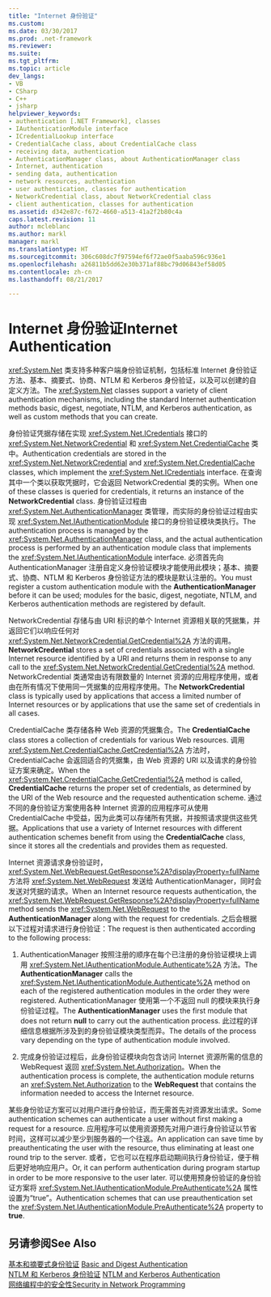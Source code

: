 ```yaml
---
title: "Internet 身份验证"
ms.custom: 
ms.date: 03/30/2017
ms.prod: .net-framework
ms.reviewer: 
ms.suite: 
ms.tgt_pltfrm: 
ms.topic: article
dev_langs:
- VB
- CSharp
- C++
- jsharp
helpviewer_keywords:
- authentication [.NET Framework], classes
- IAuthenticationModule interface
- ICredentialLookup interface
- CredentialCache class, about CredentialCache class
- receiving data, authentication
- AuthenticationManager class, about AuthenticationManager class
- Internet, authentication
- sending data, authentication
- network resources, authentication
- user authentication, classes for authentication
- NetworkCredential class, about NetworkCredential class
- client authentication, classes for authentication
ms.assetid: d342e87c-f672-4660-a513-41a2f2b80c4a
caps.latest.revision: 11
author: mcleblanc
ms.author: markl
manager: markl
ms.translationtype: HT
ms.sourcegitcommit: 306c608dc7f97594ef6f72ae0f5aaba596c936e1
ms.openlocfilehash: a26811b5dd62e30b371af88bc79d06843ef58d05
ms.contentlocale: zh-cn
ms.lasthandoff: 08/21/2017

---
```

# <a name="internet-authentication"></a><span data-ttu-id="98a41-102">Internet 身份验证</span><span class="sxs-lookup"><span data-stu-id="98a41-102">Internet Authentication</span></span>
<span data-ttu-id="98a41-103"><xref:System.Net> 类支持多种客户端身份验证机制，包括标准 Internet 身份验证方法、基本、摘要式、协商、NTLM 和 Kerberos 身份验证，以及可以创建的自定义方法。</span><span class="sxs-lookup"><span data-stu-id="98a41-103">The <xref:System.Net> classes support a variety of client authentication mechanisms, including the standard Internet authentication methods basic, digest, negotiate, NTLM, and Kerberos authentication, as well as custom methods that you can create.</span></span>  
  
 <span data-ttu-id="98a41-104">身份验证凭据存储在实现 <xref:System.Net.ICredentials> 接口的 <xref:System.Net.NetworkCredential> 和 <xref:System.Net.CredentialCache> 类中。</span><span class="sxs-lookup"><span data-stu-id="98a41-104">Authentication credentials are stored in the <xref:System.Net.NetworkCredential> and <xref:System.Net.CredentialCache> classes, which implement the <xref:System.Net.ICredentials> interface.</span></span> <span data-ttu-id="98a41-105">在查询其中一个类以获取凭据时，它会返回 NetworkCredential 类的实例。</span><span class="sxs-lookup"><span data-stu-id="98a41-105">When one of these classes is queried for credentials, it returns an instance of the **NetworkCredential** class.</span></span> <span data-ttu-id="98a41-106">身份验证过程由 <xref:System.Net.AuthenticationManager> 类管理，而实际的身份验证过程由实现 <xref:System.Net.IAuthenticationModule> 接口的身份验证模块类执行。</span><span class="sxs-lookup"><span data-stu-id="98a41-106">The authentication process is managed by the <xref:System.Net.AuthenticationManager> class, and the actual authentication process is performed by an authentication module class that implements the <xref:System.Net.IAuthenticationModule> interface.</span></span> <span data-ttu-id="98a41-107">必须首先向 AuthenticationManager 注册自定义身份验证模块才能使用此模块；基本、摘要式、协商、NTLM 和 Kerberos 身份验证方法的模块是默认注册的。</span><span class="sxs-lookup"><span data-stu-id="98a41-107">You must register a custom authentication module with the **AuthenticationManager** before it can be used; modules for the basic, digest, negotiate, NTLM, and Kerberos authentication methods are registered by default.</span></span>  
  
 <span data-ttu-id="98a41-108">NetworkCredential 存储与由 URI 标识的单个 Internet 资源相关联的凭据集，并返回它们以响应任何对 <xref:System.Net.NetworkCredential.GetCredential%2A> 方法的调用。</span><span class="sxs-lookup"><span data-stu-id="98a41-108">**NetworkCredential** stores a set of credentials associated with a single Internet resource identified by a URI and returns them in response to any call to the <xref:System.Net.NetworkCredential.GetCredential%2A> method.</span></span> <span data-ttu-id="98a41-109">NetworkCredential 类通常由访有限数量的 Internet 资源的应用程序使用，或者由在所有情况下使用同一凭据集的应用程序使用。</span><span class="sxs-lookup"><span data-stu-id="98a41-109">The **NetworkCredential** class is typically used by applications that access a limited number of Internet resources or by applications that use the same set of credentials in all cases.</span></span>  
  
 <span data-ttu-id="98a41-110">CredentialCache 类存储各种 Web 资源的凭据集合。</span><span class="sxs-lookup"><span data-stu-id="98a41-110">The **CredentialCache** class stores a collection of credentials for various Web resources.</span></span> <span data-ttu-id="98a41-111">调用 <xref:System.Net.CredentialCache.GetCredential%2A> 方法时，CredentialCache 会返回适合的凭据集，由 Web 资源的 URI 以及请求的身份验证方案来确定。</span><span class="sxs-lookup"><span data-stu-id="98a41-111">When the <xref:System.Net.CredentialCache.GetCredential%2A> method is called, **CredentialCache** returns the proper set of credentials, as determined by the URI of the Web resource and the requested authentication scheme.</span></span> <span data-ttu-id="98a41-112">通过不同的身份验证方案使用各种 Internet 资源的应用程序可从使用 CredentialCache 中受益，因为此类可以存储所有凭据，并按照请求提供这些凭据。</span><span class="sxs-lookup"><span data-stu-id="98a41-112">Applications that use a variety of Internet resources with different authentication schemes benefit from using the **CredentialCache** class, since it stores all the credentials and provides them as requested.</span></span>  
  
 <span data-ttu-id="98a41-113">Internet 资源请求身份验证时，<xref:System.Net.WebRequest.GetResponse%2A?displayProperty=fullName> 方法将 <xref:System.Net.WebRequest> 发送给 AuthenticationManager，同时会发送对凭据的请求。</span><span class="sxs-lookup"><span data-stu-id="98a41-113">When an Internet resource requests authentication, the <xref:System.Net.WebRequest.GetResponse%2A?displayProperty=fullName> method sends the <xref:System.Net.WebRequest> to the **AuthenticationManager** along with the request for credentials.</span></span> <span data-ttu-id="98a41-114">之后会根据以下过程对请求进行身份验证：</span><span class="sxs-lookup"><span data-stu-id="98a41-114">The request is then authenticated according to the following process:</span></span>  
  
1.  <span data-ttu-id="98a41-115">AuthenticationManager 按照注册的顺序在每个已注册的身份验证模块上调用 <xref:System.Net.IAuthenticationModule.Authenticate%2A> 方法。</span><span class="sxs-lookup"><span data-stu-id="98a41-115">The **AuthenticationManager** calls the <xref:System.Net.IAuthenticationModule.Authenticate%2A> method on each of the registered authentication modules in the order they were registered.</span></span> <span data-ttu-id="98a41-116">AuthenticationManager 使用第一个不返回 null 的模块来执行身份验证过程。</span><span class="sxs-lookup"><span data-stu-id="98a41-116">The **AuthenticationManager** uses the first module that does not return **null** to carry out the authentication process.</span></span> <span data-ttu-id="98a41-117">此过程的详细信息根据所涉及到的身份验证模块类型而异。</span><span class="sxs-lookup"><span data-stu-id="98a41-117">The details of the process vary depending on the type of authentication module involved.</span></span>  
  
2.  <span data-ttu-id="98a41-118">完成身份验证过程后，此身份验证模块向包含访问 Internet 资源所需的信息的 WebRequest 返回 <xref:System.Net.Authorization>。</span><span class="sxs-lookup"><span data-stu-id="98a41-118">When the authentication process is complete, the authentication module returns an <xref:System.Net.Authorization> to the **WebRequest** that contains the information needed to access the Internet resource.</span></span>  
  
 <span data-ttu-id="98a41-119">某些身份验证方案可以对用户进行身份验证，而无需首先对资源发出请求。</span><span class="sxs-lookup"><span data-stu-id="98a41-119">Some authentication schemes can authenticate a user without first making a request for a resource.</span></span> <span data-ttu-id="98a41-120">应用程序可以使用资源预先对用户进行身份验证以节省时间，这样可以减少至少到服务器的一个往返。</span><span class="sxs-lookup"><span data-stu-id="98a41-120">An application can save time by preauthenticating the user with the resource, thus eliminating at least one round trip to the server.</span></span> <span data-ttu-id="98a41-121">或者，它也可以在程序启动期间执行身份验证，便于稍后更好地响应用户。</span><span class="sxs-lookup"><span data-stu-id="98a41-121">Or, it can perform authentication during program startup in order to be more responsive to the user later.</span></span> <span data-ttu-id="98a41-122">可以使用预身份验证的身份验证方案将 <xref:System.Net.IAuthenticationModule.PreAuthenticate%2A> 属性设置为“true”。</span><span class="sxs-lookup"><span data-stu-id="98a41-122">Authentication schemes that can use preauthentication set the <xref:System.Net.IAuthenticationModule.PreAuthenticate%2A> property to **true**.</span></span>  
  
## <a name="see-also"></a><span data-ttu-id="98a41-123">另请参阅</span><span class="sxs-lookup"><span data-stu-id="98a41-123">See Also</span></span>  
 <span data-ttu-id="98a41-124">[基本和摘要式身份验证](../../../docs/framework/network-programming/basic-and-digest-authentication.md) </span><span class="sxs-lookup"><span data-stu-id="98a41-124">[Basic and Digest Authentication](../../../docs/framework/network-programming/basic-and-digest-authentication.md) </span></span>  
 <span data-ttu-id="98a41-125">[NTLM 和 Kerberos 身份验证](../../../docs/framework/network-programming/ntlm-and-kerberos-authentication.md) </span><span class="sxs-lookup"><span data-stu-id="98a41-125">[NTLM and Kerberos Authentication](../../../docs/framework/network-programming/ntlm-and-kerberos-authentication.md) </span></span>  
 [<span data-ttu-id="98a41-126">网络编程中的安全性</span><span class="sxs-lookup"><span data-stu-id="98a41-126">Security in Network Programming</span></span>](../../../docs/framework/network-programming/security-in-network-programming.md)

